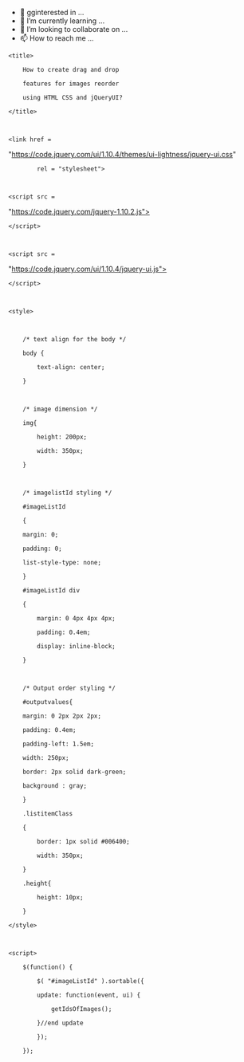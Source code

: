 - 👋 gginterested in ...
- 🌱 I’m currently learning ...
- 💞️ I’m looking to collaborate on ...
- 📫 How to reach me ...

<!---
Meghana-1205/Meghana-1205 is a ✨ special ✨ repository because its `README.md` (this file) appears on your GitHub profile.
You can click the Preview link to take a look at your changes.
--->
<!DOCTYPE html> 

<html> 

      

<head> 

    <title> 

        How to create drag and drop 

        features for images reorder 

        using HTML CSS and jQueryUI? 

    </title> 

      

    <link href =  
"https://code.jquery.com/ui/1.10.4/themes/ui-lightness/jquery-ui.css"

            rel = "stylesheet"> 

      

    <script src =  

"https://code.jquery.com/jquery-1.10.2.js"> 

    </script> 

      

    <script src =  

"https://code.jquery.com/ui/1.10.4/jquery-ui.js"> 

    </script> 

          

    <style> 

  

        /* text align for the body */ 

        body { 

            text-align: center; 

        } 

  

        /* image dimension */ 

        img{ 

            height: 200px; 

            width: 350px; 

        } 

  

        /* imagelistId styling */ 

        #imageListId 

        {  

        margin: 0;  

        padding: 0; 

        list-style-type: none; 

        } 

        #imageListId div 

        {  

            margin: 0 4px 4px 4px; 

            padding: 0.4em;              

            display: inline-block; 

        } 

  

        /* Output order styling */ 

        #outputvalues{ 

        margin: 0 2px 2px 2px; 

        padding: 0.4em;  

        padding-left: 1.5em; 

        width: 250px; 

        border: 2px solid dark-green;  

        background : gray; 

        } 

        .listitemClass  

        { 

            border: 1px solid #006400;  

            width: 350px;      

        } 

        .height{  

            height: 10px; 

        } 

    </style> 

          

    <script> 

        $(function() { 

            $( "#imageListId" ).sortable({ 

            update: function(event, ui) { 

                getIdsOfImages(); 

            }//end update          

            }); 

        }); 
